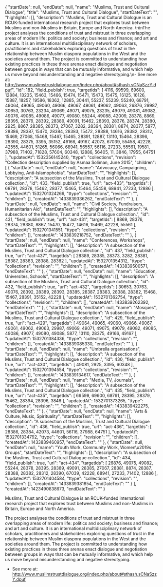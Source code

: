 {
  "startDate": null, 
  "endDate": null, 
  "name": "Muslims, Trust and Cultural Dialogue", 
  "title": "Muslims, Trust and Cultural Dialogue", 
  "startDateText": "", 
  "highlights": [], 
  "description": "Muslims, Trust and Cultural Dialogue is an RCUK-funded international research project that explores trust between Muslims and non-Muslims in Britain, Europe and North America. \n\nThe project analyses the conditions of trust and mistrust in three overlapping areas of modern life: politics and society; business and finance; and art and culture. It is an international multidisciplinary network of scholars, practitioners and stakeholders exploring questions of trust in the relationship between Muslim diaspora populations in the West and the societies around them. The project is committed to understanding how existing practices in these three arenas enact dialogue and negotiation between groups in ways that can be mutually informative, and which help us move beyond misunderstanding and negative stereotyping.\n- See more at: http://www.muslimstrustdialogue.org/index.php/about#sthash.sCNaSzzY.dpuf", 
  "id": 182, 
  "field_publish": true, 
  "targetIds": [
    4116, 
    69599, 
    69600, 
    12884, 
    13235, 
    15463, 
    15466, 
    15474, 
    15471, 
    15473, 
    15475, 
    16125, 
    16126, 
    15887, 
    18257, 
    19586, 
    18362, 
    12885, 
    30441, 
    55237, 
    55239, 
    55240, 
    68791, 
    49064, 
    49065, 
    49060, 
    49066, 
    49067, 
    49061, 
    49062, 
    49063, 
    26876, 
    29987, 
    30653, 
    30763, 
    23234, 
    49069, 
    49071, 
    49075, 
    23235, 
    49079, 
    49081, 
    49082, 
    49076, 
    49085, 
    49086, 
    49077, 
    49080, 
    55244, 
    49088, 
    42009, 
    28378, 
    8869, 
    28395, 
    28379, 
    28392, 
    28389, 
    49091, 
    15462, 
    28393, 
    28376, 
    28374, 
    28380, 
    2925, 
    8867, 
    28385, 
    28373, 
    27067, 
    3282, 
    28394, 
    28381, 
    8874, 
    28377, 
    5877, 
    28386, 
    28387, 
    15470, 
    28384, 
    28383, 
    15472, 
    28388, 
    14616, 
    28382, 
    28312, 
    15469, 
    27068, 
    15468, 
    15467, 
    15465, 
    28391, 
    12887, 
    13110, 
    15464, 
    28396, 
    28390, 
    28375, 
    3395, 
    35152, 
    49166, 
    49167, 
    42073, 
    67039, 
    55458, 
    42228, 
    42555, 
    44601, 
    51265, 
    56066, 
    68941, 
    56557, 
    56116, 
    27233, 
    55561, 
    19581, 
    37988, 
    71402, 
    71828, 
    57604, 
    60348, 
    12886, 
    56405, 
    11, 
    3846, 
    17955, 
    64751
  ], 
  "updatedAt": 1532356145240, 
  "ttype": "collections", 
  "revision": "Collection description supplied by Asmaa Soliman, June 2015", 
  "children": [
    {
      "startDate": null, 
      "endDate": null, 
      "name": "Advocacy, Campaigning, Lobbying, Anti-Islamophobia", 
      "startDateText": "", 
      "highlights": [], 
      "description": "A subsection of the Muslims, Trust and Cultural Dialogue collection.", 
      "id": 433, 
      "field_publish": true, 
      "url": "act-433", 
      "targetIds": [
        68791, 
        28378, 
        15462, 
        28377, 
        15465, 
        15464, 
        55458, 
        68941, 
        27233, 
        12886
      ], 
      "updatedAt": 1532701324266, 
      "ttype": "collections", 
      "revision": "", 
      "children": [], 
      "createdAt": 1433839336262, 
      "endDateText": ""
    }, 
    {
      "startDate": null, 
      "endDate": null, 
      "name": "Civil Society, Fundraisers, Humanitarian Aid", 
      "startDateText": "", 
      "highlights": [], 
      "description": "A subsection of the Muslims, Trust and Cultural Dialogue collection.", 
      "id": 431, 
      "field_publish": true, 
      "url": "act-431", 
      "targetIds": [
        8869, 
        28376, 
        28374, 
        28380, 
        8867, 
        15470, 
        15472, 
        14616, 
        15469, 
        42228, 
        55561
      ], 
      "updatedAt": 1532701341551, 
      "ttype": "collections", 
      "revision": "", 
      "children": [], 
      "createdAt": 1433839218752, 
      "endDateText": ""
    }, 
    {
      "startDate": null, 
      "endDate": null, 
      "name": "Conferences, Workshops", 
      "startDateText": "", 
      "highlights": [], 
      "description": "A subsection of the Muslims, Trust and Cultural Dialogue collection.", 
      "id": 437, 
      "field_publish": true, 
      "url": "act-437", 
      "targetIds": [
        28389, 
        28385, 
        28373, 
        3282, 
        28381, 
        28387, 
        28383, 
        28388, 
        28382
      ], 
      "updatedAt": 1532701354312, 
      "ttype": "collections", 
      "revision": "", 
      "children": [], 
      "createdAt": 1433839500571, 
      "endDateText": ""
    }, 
    {
      "startDate": null, 
      "endDate": null, 
      "name": "Education, Universites, Schools", 
      "startDateText": "", 
      "highlights": [], 
      "description": "A subsection of the Muslims, Trust and Cultural Dialogue collection.", 
      "id": 432, 
      "field_publish": true, 
      "url": "act-432", 
      "targetIds": [
        30653, 
        30763, 
        49076, 
        28392, 
        28389, 
        28393, 
        28385, 
        28387, 
        28383, 
        28388, 
        28382, 
        15468, 
        15467, 
        28391, 
        35152, 
        42228
      ], 
      "updatedAt": 1532701362754, 
      "ttype": "collections", 
      "revision": "", 
      "children": [], 
      "createdAt": 1433839262392, 
      "endDateText": ""
    }, 
    {
      "startDate": null, 
      "endDate": null, 
      "name": "Mosques", 
      "startDateText": "", 
      "highlights": [], 
      "description": "A subsection of the Muslims, Trust and Cultural Dialogue collection.", 
      "id": 429, 
      "field_publish": true, 
      "url": "act-429", 
      "targetIds": [
        49064, 
        49065, 
        49060, 
        49066, 
        49067, 
        49061, 
        49062, 
        49063, 
        29987, 
        49069, 
        49071, 
        49075, 
        49079, 
        49082, 
        49085, 
        49086, 
        49077, 
        49080, 
        49088, 
        5877, 
        13110, 
        28375, 
        49166, 
        49167
      ], 
      "updatedAt": 1532701384336, 
      "ttype": "collections", 
      "revision": "", 
      "children": [], 
      "createdAt": 1433839085330, 
      "endDateText": ""
    }, 
    {
      "startDate": null, 
      "endDate": null, 
      "name": "Umbrella organisations", 
      "startDateText": "", 
      "highlights": [], 
      "description": "A subsection of the Muslims, Trust and Cultural Dialogue collection.", 
      "id": 430, 
      "field_publish": true, 
      "url": "act-430", 
      "targetIds": [
        49081, 
        2925, 
        3395, 
        60348
      ], 
      "updatedAt": 1532701394554, 
      "ttype": "collections", 
      "revision": "", 
      "children": [], 
      "createdAt": 1433839134617, 
      "endDateText": ""
    }, 
    {
      "startDate": null, 
      "endDate": null, 
      "name": "Media, TV, Journals", 
      "startDateText": "", 
      "highlights": [], 
      "description": "A subsection of the Muslims, Trust and Cultural Dialogue collection.", 
      "id": 435, 
      "field_publish": true, 
      "url": "act-435", 
      "targetIds": [
        69599, 
        69600, 
        68791, 
        28395, 
        28379, 
        15462, 
        28394, 
        28396, 
        3846
      ], 
      "updatedAt": 1532701373265, 
      "ttype": "collections", 
      "revision": "", 
      "children": [], 
      "createdAt": 1433839422275, 
      "endDateText": ""
    }, 
    {
      "startDate": null, 
      "endDate": null, 
      "name": "Arts & Culture, Music, Spirituality", 
      "startDateText": "", 
      "highlights": [], 
      "description": "A subsection of the Muslims, Trust and Cultural Dialogue collection.", 
      "id": 436, 
      "field_publish": true, 
      "url": "act-436", 
      "targetIds": [
        28386, 
        28384, 
        42073, 
        44601, 
        56116, 
        37988, 
        64751
      ], 
      "updatedAt": 1532701334792, 
      "ttype": "collections", 
      "revision": "", 
      "children": [], 
      "createdAt": 1433839460957, 
      "endDateText": ""
    }, 
    {
      "startDate": null, 
      "endDate": null, 
      "name": "Youth Work, Community Work, Women\u2019s Groups", 
      "startDateText": "", 
      "highlights": [], 
      "description": "A subsection of the Muslims, Trust and Cultural Dialogue collection.", 
      "id": 434, 
      "field_publish": true, 
      "url": "act-434", 
      "targetIds": [
        26876, 
        49075, 
        49082, 
        55244, 
        28378, 
        28395, 
        28389, 
        49091, 
        28385, 
        27067, 
        28381, 
        8874, 
        28387, 
        28388, 
        28382, 
        28312, 
        28390, 
        67039, 
        42228, 
        68941, 
        27233, 
        71402, 
        12886
      ], 
      "updatedAt": 1532701404584, 
      "ttype": "collections", 
      "revision": "", 
      "children": [], 
      "createdAt": 1433839381854, 
      "endDateText": ""
    }
  ], 
  "createdAt": 1423490838673, 
  "endDateText": ""
}

Muslims, Trust and Cultural Dialogue is an RCUK-funded international research project that explores trust between Muslims and non-Muslims in Britain, Europe and North America. 

The project analyses the conditions of trust and mistrust in three overlapping areas of modern life: politics and society; business and finance; and art and culture. It is an international multidisciplinary network of scholars, practitioners and stakeholders exploring questions of trust in the relationship between Muslim diaspora populations in the West and the societies around them. The project is committed to understanding how existing practices in these three arenas enact dialogue and negotiation between groups in ways that can be mutually informative, and which help us move beyond misunderstanding and negative stereotyping.
- See more at: http://www.muslimstrustdialogue.org/index.php/about#sthash.sCNaSzzY.dpuf